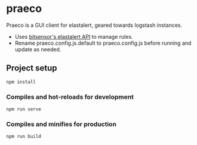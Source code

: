 # praeco

Praeco is a GUI client for elastalert, geared towards logstash instances.

- Uses [bitsensor's elastalert API](https://github.com/bitsensor/elastalert) to manage rules.
- Rename praeco.config.js.default to praeco.config.js before running and update as needed.

## Project setup

```
npm install
```

### Compiles and hot-reloads for development

```
npm run serve
```

### Compiles and minifies for production

```
npm run build
```
